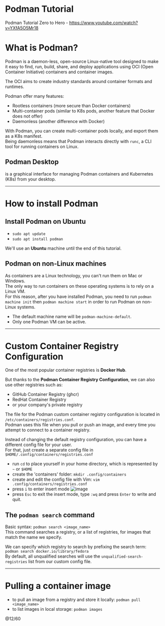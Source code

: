 # Podman Tutorial
Podman Tutorial Zero to Hero - https://www.youtube.com/watch?v=YXfA5O5Mr18

# What is Podman?

Podman is a daemon-less, open-source Linux-native tool designed to make it easy to find, run, build, share, and deploy applications using OCI (Open Container Initiative) containers 
and container images.  

The OCI aims to create industry standards around container formats and runtimes.  

Podman offer many features:
- Rootless containers (more secure than Docker containers)
- Multi-container pods (similar to K8s pods, another feature that Docker does not offer)
- Daemonless (another difference with Docker)

With Podman, you can create multi-container pods locally, and export them as a K8s manifest.  
Being daemonless means that Podman interacts directly with `runc`, a CLI tool for running containers on Linux.  

## Podman Desktop

is a graphical interface for managing Podman containers and Kubernetes (K8s) from your desktop.  

---

# How to install Podman

## Install Podman on Ubuntu

- `sudo apt update`
- `sudo apt install podman`

We'll use an **Ubuntu** machine until the end of this tutorial.

## Podman on non-Linux machines

As containers are a Linux technology, you can't run them on Mac or Windows.  
The only way to run containers on these operating systems is to rely on a Linux VM.  
For this reason, after you have installed Podman, you need to run `podman machine init` then `podman machine start` in order to run Podman on non-Linux systems.  

- The default machine name will be `podman-machine-default`.  
- Only one Podman VM can be active.

---

# Custom Container Registry Configuration

One of the most popular container registries is **Docker Hub**.  

But thanks to the **Podman Container Registry Configuration**, we can also use other registries such as:
- GitHub Container Registry (ghcr)
- RedHat Container Registry
- or your company's private registry

The file for the Podman custom container registry configuration is located in `/etc/containers/registries.conf`.  
Podman uses this file when you pull or push an image, and every time you attempt to connect to a container registry.  

Instead of changing the default registry configuration, you can have a different config file for your user.  
For that, just create a separate config file in `$HOME/.config/containers/registries.conf`

- run `cd` to place yourself in your home directory, which is represented by `~` or `$HOME`
- create the 'containers' folder: `mkdir .config/containers`
- create and edit the config file with Vim: `vim .config/containers/registries.conf`
- press `i` to enter insert mode
![image](https://github.com/user-attachments/assets/b196afc3-a2c5-48d4-8153-1a2f99f2b2a2)
- press `Esc` to exit the insert mode, type `:wq` and press `Enter` to write and quit.

## The `podman search` command

Basic syntax: `podman search <image_name>`  
This command searches a registry, or a list of registries, for images that match the name we specify.  

We can specify which registry to search by prefixing the search term: `podman search docker.io/library/fedora`  
By default, all unqualified searches will use the `unqualified-search-registries` list from our custom config file.  

---

# Pulling a container image 

- to pull an image from a registry and store it locally: `podman pull <image_name>`
- to list images in local storage: `podman images`




@12/60
